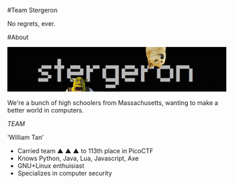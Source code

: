 #Team Stergeron

No regrets, ever.

#About

![Alt text](image.png)

We're a bunch of high schoolers from Massachusetts, wanting to make a better world in computers.

*TEAM*

‘William Tan’
 * Carried team ▲ ▲ ▲ to 113th place in PicoCTF
 * Knows Python, Java, Lua, Javascript, Axe
 * GNU+Linux enthuisiast
 * Specializes in computer security
